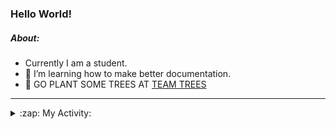 ### Hello World!

##### About:
- Currently I am a student.
- 🌱 I’m learning how to make better documentation.
- 🌱 GO PLANT SOME TREES AT [TEAM TREES](https://teamtrees.org/)

---
<details>
  <summary>:zap: My Activity:</summary>
  
<!--START_SECTION:waka-->
![Code Time](http://img.shields.io/badge/Code%20Time-1%2C103%20hrs%209%20mins-blue)

**I'm a Night 🦉** 

```text
🌞 Morning                1271 commits        ██░░░░░░░░░░░░░░░░░░░░░░░   08.80 % 
🌆 Daytime                5148 commits        █████████░░░░░░░░░░░░░░░░   35.63 % 
🌃 Evening                4145 commits        ███████░░░░░░░░░░░░░░░░░░   28.69 % 
🌙 Night                  3886 commits        ███████░░░░░░░░░░░░░░░░░░   26.89 % 
```
📅 **I'm Most Productive on Wednesday** 

```text
Monday                   2229 commits        ████░░░░░░░░░░░░░░░░░░░░░   15.43 % 
Tuesday                  1742 commits        ███░░░░░░░░░░░░░░░░░░░░░░   12.06 % 
Wednesday                3429 commits        ██████░░░░░░░░░░░░░░░░░░░   23.73 % 
Thursday                 1738 commits        ███░░░░░░░░░░░░░░░░░░░░░░   12.03 % 
Friday                   1437 commits        ██░░░░░░░░░░░░░░░░░░░░░░░   09.94 % 
Saturday                 1316 commits        ██░░░░░░░░░░░░░░░░░░░░░░░   09.11 % 
Sunday                   2559 commits        ████░░░░░░░░░░░░░░░░░░░░░   17.71 % 
```


📊 **This Week I Spent My Time On** 

```text
🔥 Editors: 
VS Code                  12 hrs 14 mins      █████████████████████████   100.00 % 

🐱‍💻 Projects: 
praise                   9 hrs 50 mins       ████████████████████░░░░░   80.45 % 
CSF22                    2 hrs 2 mins        ████░░░░░░░░░░░░░░░░░░░░░   16.69 % 
TEA-onboarding-bot       21 mins             █░░░░░░░░░░░░░░░░░░░░░░░░   02.86 % 
```


 Last Updated on 15/04/2023 19:08:20 UTC
<!--END_SECTION:waka-->
</details>
